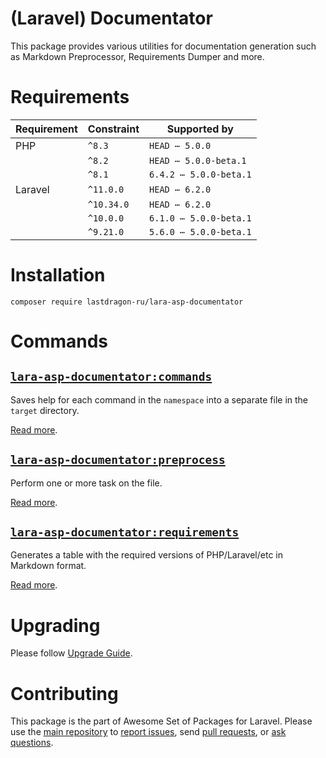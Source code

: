 # (Laravel) Documentator

This package provides various utilities for documentation generation such as Markdown Preprocessor, Requirements Dumper and more.

[include:artisan]: <lara-asp-documentator:requirements "{$directory}">
[//]: # (start: preprocess/78cfc4c7c7c55577)
[//]: # (warning: Generated automatically. Do not edit.)

# Requirements

| Requirement  | Constraint          | Supported by |
|--------------|---------------------|------------------|
|  PHP  | `^8.3` |   `HEAD ⋯ 5.0.0`   |
|  | `^8.2` |   `HEAD ⋯ 5.0.0-beta.1`   |
|  | `^8.1` |   `6.4.2 ⋯ 5.0.0-beta.1`   |
|  Laravel  | `^11.0.0` |   `HEAD ⋯ 6.2.0`   |
|  | `^10.34.0` |   `HEAD ⋯ 6.2.0`   |
|  | `^10.0.0` |   `6.1.0 ⋯ 5.0.0-beta.1`   |
|  | `^9.21.0` |   `5.6.0 ⋯ 5.0.0-beta.1`   |

[//]: # (end: preprocess/78cfc4c7c7c55577)

[include:template]: ../../docs/Shared/Installation.md ({"data": {"package": "documentator"}})
[//]: # (start: preprocess/ae875fc29fdefb4f)
[//]: # (warning: Generated automatically. Do not edit.)

# Installation

```shell
composer require lastdragon-ru/lara-asp-documentator
```

[//]: # (end: preprocess/ae875fc29fdefb4f)

# Commands

[include:document-list]: ./docs/Commands
[//]: # (start: preprocess/820df828d96420b5)
[//]: # (warning: Generated automatically. Do not edit.)

## [`lara-asp-documentator:commands`](<docs/Commands/commands.md>)

Saves help for each command in the `namespace` into a separate file in the `target` directory.

[Read more](<docs/Commands/commands.md>).

## [`lara-asp-documentator:preprocess`](<docs/Commands/preprocess.md>)

Perform one or more task on the file.

[Read more](<docs/Commands/preprocess.md>).

## [`lara-asp-documentator:requirements`](<docs/Commands/requirements.md>)

Generates a table with the required versions of PHP/Laravel/etc in Markdown format.

[Read more](<docs/Commands/requirements.md>).

[//]: # (end: preprocess/820df828d96420b5)

# Upgrading

Please follow [Upgrade Guide](UPGRADE.md).

[include:file]: ../../docs/Shared/Contributing.md
[//]: # (start: preprocess/c4ba75080f5a48b7)
[//]: # (warning: Generated automatically. Do not edit.)

# Contributing

This package is the part of Awesome Set of Packages for Laravel. Please use the [main repository](https://github.com/LastDragon-ru/lara-asp) to [report issues](https://github.com/LastDragon-ru/lara-asp/issues), send [pull requests](https://github.com/LastDragon-ru/lara-asp/pulls), or [ask questions](https://github.com/LastDragon-ru/lara-asp/discussions).

[//]: # (end: preprocess/c4ba75080f5a48b7)
